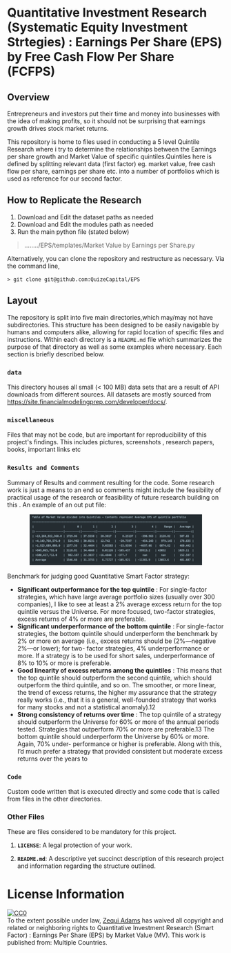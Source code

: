 # Quantitative Investment Research (Systematic Equity Investment Strtegies) : Earnings Per Share (EPS) by  Free Cash Flow Per Share (FCFPS)

## Overview
Entrepreneurs and investors put their time and money into businesses with the idea of making profits, so it should not be surprising that earnings growth drives stock market returns. 

This repository is home to files used in conducting a 5 level Quintile Research where i try to determine the relationships between the Earnings per share growth and Market Value of specific quintiles.Quintiles here is defined by splitting relevant data (first factor) eg. market value, free cash flow per share, earnings per share etc. into a number of portfolios which is used as reference for our second factor.

## How to Replicate the Research
1. Download and Edit the dataset paths as needed
2. Download and Edit the modules path as needed
3. Run the main python file (stated below)

> ......../EPS/templates/Market Value by Earnings per Share.py

Alternatively, you can clone the repository and restructure as necessary. Via 
the command line,

```
> git clone git@github.com:QuizeCapital/EPS 
```
## Layout

The repository is split into five main directories,which may/may not have subdirectories. This structure has been designed to be easily navigable by humans and computers alike, allowing for rapid location of specific files and instructions. Within each directory is a `README.md` file which summarizes the purpose of that directory as well as some examples where necessary. Each section is briefly described below. 

<!--  * **`exploratory`**: A sandbox where you keep a record of your different approaches to transformation, interpretation, cleaning, or generation of data.
 * **`figures`**: Any code used to generate figures for your finished work, presentations, or for any other use. -->

### **`data`** 
This directory houses all small (< 100 MB) data sets that are a result of API downloads from different sources. All datasets are mostly sourced from https://site.financialmodelingprep.com/developer/docs/. 
### **`miscellaneous`** 
Files that may not be code, but are important for reproducibility of this project's findings. This includes pictures, screenshots , research papers, books, important links etc

### **`Results and Comments`** 
Summary of Results and comment resulting for the code. Some research work is just a means to an end so comments might include the feasibility of practical usage of the research or feasibility of future research building on this . An example of an out put file:

<div align="center">
    <img src="/miscellaneous/Results output.png" width="400px"</img> 
</div>

Benchmark for judging good Quantitative Smart Factor strategy:

* **Significant outperformance for the top quintile** : For single-factor strategies, which have large average portfolio sizes (usually over 300 companies), I like to see at least a 2% average excess return for the top quintile versus the Universe. For more focused, two-factor strategies, excess returns of 4% or more are preferable.
* **Significant underperformance of the bottom quintile** : For single-factor strategies, the bottom quintile should underperform the benchmark by 2% or more on average (i.e., excess returns should be (2%—negative 2%—or lower); for two- factor strategies, 4% underperformance or more. If a strategy is to be used for short sales, underperformance of 8% to 10% or more is preferable.
* **Good linearity of excess returns among the quintiles** : This means that the top quintile should outperform the second quintile, which should outperform the third quintile, and so on. The smoother, or more linear, the trend of excess returns, the higher my assurance that the strategy really works (i.e., that it is a general, well-founded strategy that works for many stocks and not a statistical anomaly).12
* **Strong consistency of returns over time** : The top quintile of a strategy should outperform the Universe for 60% or more of the annual periods tested. Strategies that outperform 70% or more are preferable.13 The bottom quintile should underperform the Universe by 60% or more. Again, 70% under- performance or higher is preferable. Along with this, I’d much prefer a strategy that provided consistent but moderate excess returns over the years to

### **`Code`** 
Custom code  written that is executed directly and some code that is called from files in the other directories. 

### Other Files
These are files considered to be mandatory for this project.

1. **`LICENSE`**: A legal protection of your work.

2. **`README.md`**: A descriptive yet succinct description of this research project and information regarding the structure outlined.

# License Information

<p xmlns:dct="http://purl.org/dc/terms/" xmlns:vcard="http://www.w3.org/2001/vcard-rdf/3.0#">
  <a rel="license"
     href="http://creativecommons.org/publicdomain/zero/1.0/">
    <img src="http://i.creativecommons.org/p/zero/1.0/88x31.png" style="border-style: none;" alt="CC0" />
  </a>
  <br />
  To the extent possible under law,
  <a rel="dct:publisher"
     href="https://github.com/QuizeCapital/EPS">
    <span property="dct:title">Zequi Adams</span></a>
  has waived all copyright and related or neighboring rights to
  <span property="dct:title">Quantitative Investment Research (Smart Factor) : Earnings Per Share (EPS) by Market Value (MV)</span>.
This work is published from:
<span property="vcard:Multiple Countries" datatype="dct:ISO3166"
      content="US" about="https://github.com/QuizeCapital/EPS">
  Multiple Countries</span>.
</p>